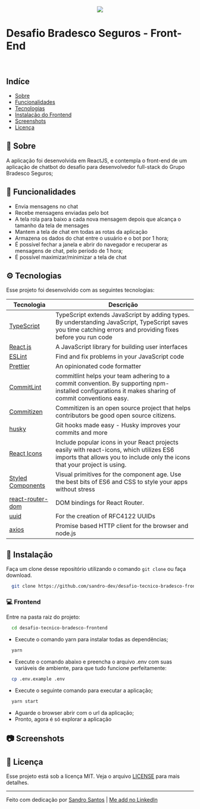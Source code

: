 <h1 align="center">
    <img src="https://i.imgur.com/4ijtVVC.png">
</h1>

# Desafio Bradesco Seguros - Front-End


<br />


## Indíce

- [Sobre](#book-Sobre)
- [Funcionalidades](#hammer-Funcionalidades)
- [Tecnologias](#gear-Tecnologias)
- [Instalação do Frontend ](#computer-Frontend)
- [Screenshots](#camera-Screenshots)
- [Licença](#memo-Licença)

## :book: Sobre
  A aplicação foi desenvolvida em ReactJS, e contempla o front-end de um aplicação de chatbot do desafio para desenvolvedor full-stack do Grupo Bradesco Seguros;


## :hammer: Funcionalidades

- Envia mensagens no chat
- Recebe mensagens enviadas pelo bot
- A tela rola para baixo a cada nova mensagem depois que alcança o tamanho da tela de mensages
- Mantem a tela de chat em todas as rotas da aplicação
- Armazena os dados do chat entre o usuário e o bot por 1 hora;
- É possível fechar a janela e abrir do navegador e recuperar as mensagens de chat, pelo período de 1 hora;
- É possível maximizar/minimizar a tela de chat


## :gear: Tecnologias

Esse projeto foi desenvolvido com as seguintes tecnologias:


  | Tecnologia  |  Descrição  |
  | --- | --- |
  | [TypeScript](https://www.typescriptlang.org/) | TypeScript extends JavaScript by adding types. By understanding JavaScript, TypeScript saves you time catching errors and providing fixes before you run code |
  | [React.js](https://reactjs.org/)  | A JavaScript library for building user interfaces |
  | [ESLint](https://eslint.org/) | Find and fix problems in your JavaScript code |
  | [Prettier](https://prettier.io/) | An opinionated code formatter |
  | [CommitLint](https://commitlint.js.org/#/) | commitlint helps your team adhering to a commit convention. By supporting npm-installed configurations it makes sharing of commit conventions easy. |
  | [Commitizen](https://github.com/commitizen/cz-cli) | Commitizen is an open source project that helps contributors be good open source citizens.  |
  | [husky](https://www.npmjs.com/package/husky) | Git hooks made easy - Husky improves your commits and more |
  | [React Icons](https://react-icons.github.io/react-icons/) | Include popular icons in your React projects easily with react-icons, which utilizes ES6 imports that allows you to include only the icons that your project is using. |
  | [Styled Components](https://styled-components.com/) | Visual primitives for the component age. Use the best bits of ES6 and CSS to style your apps without stress |
  | [react-router-dom](https://www.npmjs.com/package/react-router-dom) | DOM bindings for React Router.  |
  | [uuid](https://www.npmjs.com/package/uuid) | For the creation of RFC4122 UUIDs |
  | [axios](https://github.com/axios/axios) | Promise based HTTP client for the browser and node.js |


## :wrench: Instalação

Faça um clone desse repositório utilizando o comando `git clone` ou faça download.

```bash
  git clone https://github.com/sandro-dev/desafio-tecnico-bradesco-frontend.git
```


### :computer: Frontend
Entre na pasta raiz do projeto:

```bash
  cd desafio-tecnico-bradesco-frontend
```

- Execute o comando yarn para instalar todas as dependências;

```bash
  yarn
```

 - Execute o comando abaixo e preencha o arquivo .env com suas variáveis de ambiente, para que tudo funcione perfeitamente:

```bash
  cp .env.example .env
```

- Execute o seguinte comando para executar a aplicação;
```bash
  yarn start
```

- Aguarde o browser abrir com o url da aplicação;
- Pronto, agora é só explorar a aplicação


## :camera: Screenshots



## :memo: Licença

Esse projeto está sob a licença MIT. Veja o arquivo [LICENSE](LICENSE.md) para mais detalhes.

---

Feito com dedicação por [Sandro Santos](https://github.com/sandro-dev) | [Me add no LinkedIn](https://www.linkedin.com/in/sandro-dev/)
